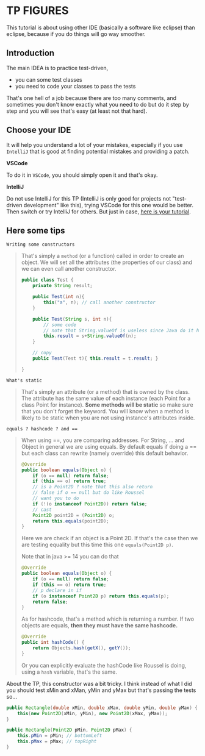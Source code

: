 # TP FIGURES

This tutorial is about using other IDE (basically
a software like eclipse) than eclipse, because if you do
things will go way smoother.

## Introduction

The main IDEA is to practice test-driven, 

* you can some test classes
* you need to code your classes to pass the tests

That's one hell of a job because there are too many comments,
and sometimes you don't know exactly what you need to do
but do it step by step and you will see that's easy
(at least not that hard).

## Choose your IDE

It will help you understand a lot of your mistakes, 
especially if you use ``IntelliJ`` that is good at finding
potential mistakes and providing a patch.

**VSCode**

To do it in ``VSCode``, you should
simply open it and that's okay.

**IntelliJ**

Do not use IntelliJ for this TP (IntelliJ is only good
for projects not "test-driven development" like this),
trying VSCode for this one would be better. Then switch or
try IntelliJ for others. 
But just in case, [here is your tutorial](idea.md).

## Here some tips

``Writing some constructors``

<blockquote class="spoiler">
That's simply a <code>method</code> (or a function) called
in order to create an object. We will set all the attributes
(the properties of our class) and we can even call another
constructor. 

```java
public class Test {
    private String result;

    public Test(int n){
        this("a", n); // call another constructor
    }

    public Test(String s, int n){
        // some code
        // note that String.valueOf is useless since Java do it himself
        this.result = s+String.valueOf(n);
    }

    // copy
    public Test(Test t){ this.result = t.result; }

}
```
</blockquote>

``What's static``

<blockquote class="spoiler">
That's simply an attribute (or a method) that is owned by the class.
The attribute has the same value of each instance (each Point for a class
Point for instance). <b>Some methods will be static</b> so make sure that you don't
forget the keyword. You will know when a method is 
likely to be static when you are not using
instance's attributes inside.
</blockquote>

``equals ? hashcode ? and ==``

<blockquote class="spoiler">
When using ==, you are comparing addresses. For String, ... and
Object in general we are using equals. By default equals
if doing a == but each class can rewrite (namely override)
this default behavior.

```java
@Override
public boolean equals(Object o) {
    if (o == null) return false;
    if (this == o) return true;
    // is a Point2D ? note that this also return
    // false if o == null but do like Roussel
    // want you to do
    if (!(o instanceof Point2D)) return false;
    // cast
    Point2D point2D = (Point2D) o;
    return this.equals(point2D);
}
```

Here we are check if an object is a Point 2D. If that's
the case then we are testing equality but this time
this one ``equals(Point2D p)``.

Note that in java >= 14 you can do that

```java
@Override
public boolean equals(Object o) {
    if (o == null) return false;
    if (this == o) return true;
    // p declare in if
    if (o instanceof Point2D p) return this.equals(p);
	return false;
}
```

As for hashcode, that's a method which is returning a number. If two
objects are equals, **then they must have the same hashcode.**

```java
@Override
public int hashCode() {
    return Objects.hash(getX(), getY());
}
```

Or you can explicitly evaluate the hashCode
like Roussel is doing, using a `hash` variable,
that's the same.
</blockquote>

About the TP, this constructor was a bit tricky. I think
instead of what I did you should test xMin and xMan,
yMin and yMax but that's passing the tests so...

```java
public Rectangle(double xMin, double xMax, double yMin, double yMax) {
    this(new Point2D(xMin, yMin), new Point2D(xMax, yMax));
}

public Rectangle(Point2D pMin, Point2D pMax) {
    this.pMin = pMin; // bottomLeft
    this.pMax = pMax; // topRight
}
```